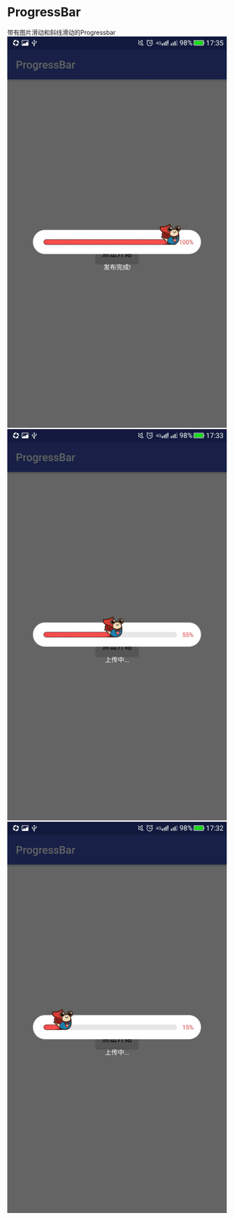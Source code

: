 # ProgressBar
带有图片滑动和斜线滑动的Progressbar
![效果图1](https://github.com/zhuwangjiatao/ProgressBar/blob/master/WechatIMG1.jpeg)
![效果图2](https://github.com/zhuwangjiatao/ProgressBar/blob/master/WechatIMG2.jpeg)
![效果图3](https://github.com/zhuwangjiatao/ProgressBar/blob/master/WechatIMG3.jpeg)
